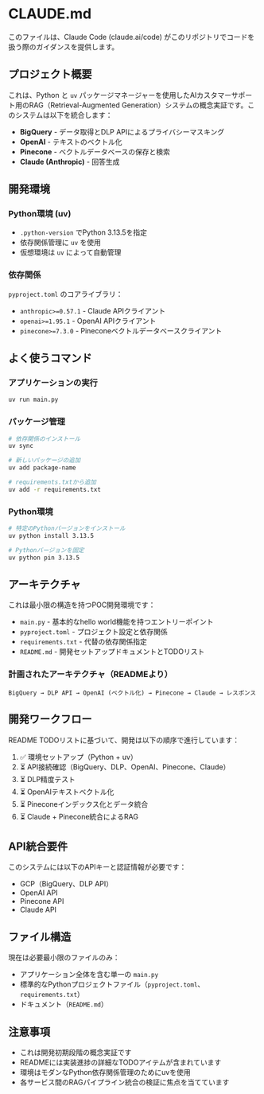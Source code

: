 # CLAUDE.md

このファイルは、Claude Code (claude.ai/code) がこのリポジトリでコードを扱う際のガイダンスを提供します。

## プロジェクト概要

これは、Python と `uv` パッケージマネージャーを使用したAIカスタマーサポート用のRAG（Retrieval-Augmented Generation）システムの概念実証です。このシステムは以下を統合します：

- **BigQuery** - データ取得とDLP APIによるプライバシーマスキング
- **OpenAI** - テキストのベクトル化
- **Pinecone** - ベクトルデータベースの保存と検索
- **Claude (Anthropic)** - 回答生成

## 開発環境

### Python環境 (uv)
- `.python-version` でPython 3.13.5を指定
- 依存関係管理に `uv` を使用
- 仮想環境は `uv` によって自動管理

### 依存関係
`pyproject.toml` のコアライブラリ：
- `anthropic>=0.57.1` - Claude APIクライアント
- `openai>=1.95.1` - OpenAI APIクライアント
- `pinecone>=7.3.0` - Pineconeベクトルデータベースクライアント

## よく使うコマンド

### アプリケーションの実行
```bash
uv run main.py
```

### パッケージ管理
```bash
# 依存関係のインストール
uv sync

# 新しいパッケージの追加
uv add package-name

# requirements.txtから追加
uv add -r requirements.txt
```

### Python環境
```bash
# 特定のPythonバージョンをインストール
uv python install 3.13.5

# Pythonバージョンを固定
uv python pin 3.13.5
```

## アーキテクチャ

これは最小限の構造を持つPOC開発環境です：

- `main.py` - 基本的なhello world機能を持つエントリーポイント
- `pyproject.toml` - プロジェクト設定と依存関係
- `requirements.txt` - 代替の依存関係指定
- `README.md` - 開発セットアップドキュメントとTODOリスト

### 計画されたアーキテクチャ（READMEより）
```
BigQuery → DLP API → OpenAI (ベクトル化) → Pinecone → Claude → レスポンス
```

## 開発ワークフロー

README TODOリストに基づいて、開発は以下の順序で進行しています：
1. ✅ 環境セットアップ（Python + uv）
2. ⏳ API接続確認（BigQuery、DLP、OpenAI、Pinecone、Claude）
3. ⏳ DLP精度テスト
4. ⏳ OpenAIテキストベクトル化
5. ⏳ Pineconeインデックス化とデータ統合
6. ⏳ Claude + Pinecone統合によるRAG

## API統合要件

このシステムには以下のAPIキーと認証情報が必要です：
- GCP（BigQuery、DLP API）
- OpenAI API
- Pinecone API
- Claude API

## ファイル構造

現在は必要最小限のファイルのみ：
- アプリケーション全体を含む単一の `main.py`
- 標準的なPythonプロジェクトファイル（`pyproject.toml`、`requirements.txt`）
- ドキュメント（`README.md`）

## 注意事項

- これは開発初期段階の概念実証です
- READMEには実装進捗の詳細なTODOアイテムが含まれています
- 環境はモダンなPython依存関係管理のためにuvを使用
- 各サービス間のRAGパイプライン統合の検証に焦点を当てています